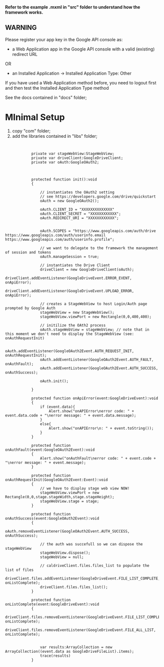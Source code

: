 **Refer to the example .mxml in "src" folder to understand how the framework works.**

## WARNING ##
Please register your app key in the Google API console as:

- a Web Application app in the Google API console with a valid (existing) redirect URL

OR

- an Installed Application -> Installed Application Type: Other


If you have used a Web Application method before, you need to logout first and then test the Installed Application Type method


See the docs contained in "docs" folder;

# MInimal Setup #

  1. copy "com" folder;
  1. add the libraries contained in "libs" folder;


```


			private var stageWebView:StageWebView;
			private var driveClient:GoogleDriveClient;
			private var oAuth:GoogleOAuth2;
			
			
			
			protected function init():void
			{
				
				// instantiates the OAuth2 setting
				// see https://developers.google.com/drive/quickstart
				oAuth = new GoogleOAuth2();
				
				oAuth.CLIENT_ID = "XXXXXXXXXXXXXX"
				oAuth.CLIENT_SECRET = "XXXXXXXXXXXX";
				oAuth.REDIRECT_URI = "XXXXXXXXXXXX";
				
				
				oAuth.SCOPES = "https://www.googleapis.com/auth/drive https://www.googleapis.com/auth/userinfo.email https://www.googleapis.com/auth/userinfo.profile";
				
				// we want to delegate to the framework the management of session and tokens
				oAuth.manageSession = true;
				
				// instantiates the Drive Client
				driveClient = new GoogleDriveClient(oAuth);
				driveClient.addEventListener(GoogleDriveEvent.ERROR_EVENT, onApiError);
				driveClient.addEventListener(GoogleDriveEvent.UPLOAD_ERROR, onApiError);
				
				// creates a StageWebView to host Login/Auth page prompted by Google Auth
				stageWebView = new StageWebView();
				stageWebView.viewPort = new Rectangle(0,0,400,400);
				
				// initilize the OAth2 process
				oAuth.stageWebView = stageWebView; // note that in this moment we don't need to display the StageWebView (see: onAuthRequestInit)
				
				oAuth.addEventListener(GoogleOAuth2Event.AUTH_REQUEST_INIT, onAuthRequestInit);
				oAuth.addEventListener(GoogleOAuth2Event.AUTH_FAULT, onAuthFault);
				oAuth.addEventListener(GoogleOAuth2Event.AUTH_SUCCESS, onAuthSuccess);
				
				oAuth.init();
			
			}
			
			protected function onApiError(event:GoogleDriveEvent):void
			{
				if (event.data){
					Alert.show("onAPIError\nerror code: " + event.data.code + "\nerror message: " + event.data.message);
				}
				else{
					Alert.show("onAPIError\n: " + event.toString());
				}
			}
			
			protected function onAuthFault(event:GoogleOAuth2Event):void
			{
				Alert.show("onAuthFault\nerror code: " + event.code + "\nerror message: " + event.message);
			}
			
			protected function onAuthRequestInit(GoogleOAuth2Event:Event):void
			{
				// we have to display stage web view NOW!
				stageWebView.viewPort = new Rectangle(0,0,stage.stageWidth,stage.stageHeight);
				stageWebView.stage = stage;
			}
			
			protected function onAuthSuccess(event:GoogleOAuth2Event):void
			{
				oAuth.removeEventListener(GoogleOAuth2Event.AUTH_SUCCESS, onAuthSuccess);
				
				// the auth was succefull so we can dispose the stageWebView
				stageWebView.dispose();
				stageWebView = null;
				
				// caldriveClient.files.files_list to populate the list of files
				driveClient.files.addEventListener(GoogleDriveEvent.FILE_LIST_COMPLETE, onListComplete);
				driveClient.files.files_list();
			}

			protected function onListComplete(event:GoogleDriveEvent):void
			{
				driveClient.files.removeEventListener(GoogleDriveEvent.FILE_LIST_COMPLETE, onListComplete);
				driveClient.files.removeEventListener(GoogleDriveEvent.FILE_ALL_LIST, onListComplete);
				
				
				var results:ArrayCollection = new ArrayCollection((event.data as GoogleDriveFileList).items);
				trace(results)
			}

```
